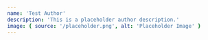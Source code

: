 ```yaml
---
name: 'Test Author'
description: 'This is a placeholder author description.'
image: { source: '/placeholder.png', alt: 'Placeholder Image' }
---
```


